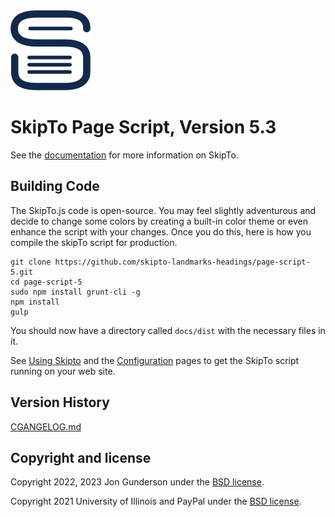 
<img src="./images/skipto-128.png" alt="SkipTo logo"/>

# SkipTo Page Script, Version 5.3

See the [documentation](https://skipto-landmarks-headings.github.io/page-script-5/) for more information on SkipTo.

## Building Code

The SkipTo.js code is open-source. You may feel slightly adventurous and decide to change some colors by creating a built-in color theme or even enhance the script with your changes. Once you do this, here is how you compile the skipTo script for production.

```
git clone https://github.com/skipto-landmarks-headings/page-script-5.git
cd page-script-5
sudo npm install grunt-cli -g
npm install
gulp
```

You should now have a directory called `docs/dist` with the necessary files in it.

See [Using Skipto](https://skipto-landmarks-headings.github.io/page-script-5/using.html) and the [Configuration](https://skipto-landmarks-headings.github.io/page-script-5/config.html) pages to get the SkipTo script running on your web site.


## Version History

[CGANGELOG.md](CHANGELOG.md)

## Copyright and license

Copyright 2022, 2023 Jon Gunderson under the [BSD license](LICENSE.md).

Copyright 2021 University of Illinois and PayPal under the [BSD license](LICENSE.md).
